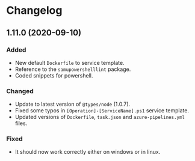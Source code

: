 # Changelog

## 1.11.0 (2020-09-10)

### Added

- New default `Dockerfile` to service template.
- Reference to the `samupowershelllint` package.
- Coded snippets for powershell.

### Changed

- Update to latest version of `@types/node` (1.0.7).
- Fixed some typos in `[Operation]-[ServiceName].ps1` service template.
- Updated versions of `Dockerfile`, `task.json` and `azure-pipelines.yml` files.

### Fixed

- It should now work correctly either on windows or in linux.
